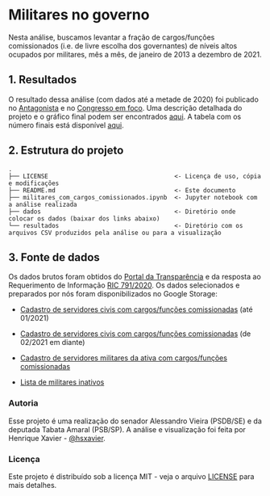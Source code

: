 # Militares no governo

Nesta análise, buscamos levantar a fração de cargos/funções comissionados (i.e. de livre escolha dos governantes)
de níveis altos ocupados por militares, mês a mês, de janeiro de 2013 a dezembro de 2021.

## 1. Resultados

O resultado dessa análise (com dados até a metade de 2020) foi publicado no [Antagonista](https://www.oantagonista.com/brasil/a-militarizacao-do-executivo-e-real-e-sem-precedentes/) e
no [Congresso em foco](https://congressoemfoco.uol.com.br/governo/militares-governo-tabata-alessandro/). Uma descrição detalhada do projeto e o gráfico
final podem ser encontrados [aqui](http://henriquexavier.net/militares_governo.html). A tabela com os número finais está disponível
[aqui](https://docs.google.com/spreadsheets/d/1e7qfBBNXN3FA7LFq08ymaocMeeakYcSrdD62OTfhVIE).

## 2. Estrutura do projeto

    .
    ├── LICENSE                                   <- Licença de uso, cópia e modificações
    ├── README.md                                 <- Este documento
    ├── militares_com_cargos_comissionados.ipynb  <- Jupyter notebook com a análise realizada
    ├── dados                                     <- Diretório onde colocar os dados (baixar dos links abaixo)
    └── resultados                                <- Diretório com os arquivos CSV produzidos pela análise ou para a visualização

## 3. Fonte de dados

Os dados brutos foram obtidos do [Portal da Transparência](http://www.portaltransparencia.gov.br/download-de-dados/servidores)
e da resposta ao Requerimento de Informação [RIC 791/2020](https://www.camara.leg.br/proposicoesWeb/fichadetramitacao?idProposicao=2257469).
Os dados selecionados e preparados por nós foram disponibilizados no Google Storage:

* [Cadastro de servidores civis com cargos/funções comissionadas](https://storage.googleapis.com/gab-compartilhado-publico/militares-no-governo/servidores_de_confianca_civis_ateh_2021-01.csv) (até 01/2021)
* [Cadastro de servidores civis com cargos/funções comissionadas](https://storage.googleapis.com/gab-compartilhado-publico/militares-no-governo/servidores_de_confianca_civis_2021-02_2021-12.csv) (de 02/2021 em diante)

* [Cadastro de servidores militares da ativa com cargos/funções comissionadas](https://storage.googleapis.com/gab-compartilhado-publico/militares-no-governo/servidores_de_confianca_militares_ateh_2021-01.csv)
* [Lista de militares inativos](https://storage.googleapis.com/gab-compartilhado-publico/militares-no-governo/militares_inativos_2019-01_2021-11.csv)

### Autoria

Esse projeto é uma realização do senador Alessandro Vieira (PSDB/SE) e da deputada Tabata Amaral (PSB/SP).
A análise e visualização foi feita por Henrique Xavier - [@hsxavier](https://github.com/hsxavier).

### Licença

Este projeto é distribuído sob a licença MIT - veja o arquivo [LICENSE](LICENSE) para mais detalhes.
